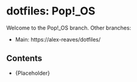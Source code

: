 # dotfiles: Pop!_OS

Welcome to the Pop!_OS branch. Other branches:
- Main: https://alex-reaves/dotfiles/

## Contents
- {Placeholder}
